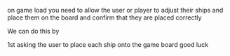 on game load you need to allow the user or player to adjust their ships and place them on the board and confirm that they are placed correctly 

We can do this by 

1st asking the user to place each ship onto the game board good luck 